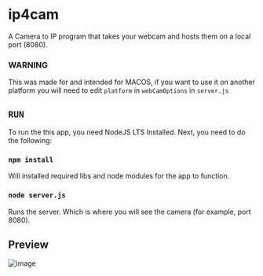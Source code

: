 # ip4cam

A Camera to IP program that takes your webcam and hosts them on a local port (8080). 

### WARNING

This was made for and intended for MACOS, if you want to use it on another platform you will need to edit `platform` in `webCamOptions` in `server.js`

## `RUN`

To run the this app, you need NodeJS LTS Installed. Next, you need to do the following:

### `npm install`

Will installed required libs and node modules for the app to function.

### `node server.js`

Runs the server. Which is where you will see the camera (for example, port 8080).

## Preview

![image](https://github.com/user-attachments/assets/adab8794-3030-4ab7-a533-fe162f5916d5)

